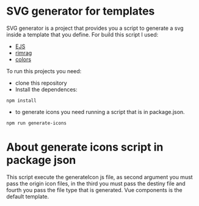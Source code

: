 # SVG generator for templates

SVG generator is a project that provides you a script to generate a svg inside a template that you define. For build this script I used:
* [EJS](https://ejs.co)
* [rimrag](https://www.npmjs.com/package/rimraf)
* [colors](https://www.npmjs.com/package/colors)

To run this projects you need:

* clone this repository
* Install the dependences:

```
npm install
```

* to generate icons you need running a script that is in package.json.

```
npm run generate-icons
```

# About generate icons script in package json

This script execute the generateIcon js file, as second argument you must pass the origin icon files, in the third you must pass the destiny file and fourth you pass the file type that is generated. 
Vue components is the default template.